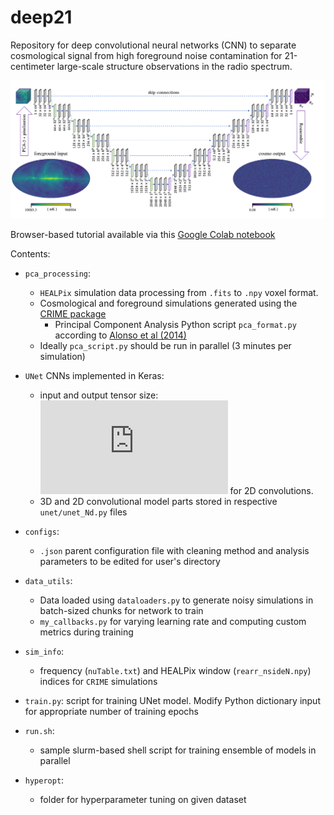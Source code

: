 # deep21
Repository for deep convolutional neural networks (CNN) to separate cosmological signal from high foreground noise contamination for 21-centimeter large-scale structure observations in the radio spectrum.

![unet-diagram](https://raw.githubusercontent.com/tlmakinen/deep21/master/tutorial/unet-diagram.png)

Browser-based tutorial available via this [Google Colab notebook](https://colab.research.google.com/drive/1wQnmelM33Qjq-nHeVD9JkTHXER1PAJM0?hl=en#scrollTo=AL9qQvzFPXcT)

Contents:
- `pca_processing`: 
	- `HEALPix` simulation data processing from `.fits` to `.npy` voxel format.
	- Cosmological and foreground simulations generated using the [CRIME package](http://intensitymapping.physics.ox.ac.uk/CRIME.html)
        - Principal Component Analysis Python script `pca_format.py` according to [Alonso et al (2014)](https://arxiv.org/abs/1409.8667)
	- Ideally `pca_script.py` should be run in parallel (3 minutes per simulation)

- `UNet` CNNs implemented in Keras:
    - input and output tensor size: ![(64,64,64,1) \sim (N_x, N_y, N_\nu,$](https://latex.codecogs.com/svg.latex?%2864%2C64%2C64%2C1%29%20%5Csim%20%28N_x%2C%20N_y%2C%20N_%5Cnu%2C) `num_bricks`) for 3D convolutions, ![$(64,64,64) \sim (N_x, N_y, N_\nu)$](https://latex.codecogs.com/svg.latex?%2864%2C64%2C64%29%20%5Csim%20%28N_x%2C%20N_y%2C%20N_%5Cnu%29) for 2D convolutions. 
    - 3D and 2D convolutional model parts stored in respective `unet/unet_Nd.py` files
- `configs`:
   - `.json` parent configuration file with cleaning method and analysis parameters to be edited for user's directory
        
- `data_utils`: 
   - Data loaded using `dataloaders.py` to generate noisy simulations in batch-sized chunks for network to train
   - `my_callbacks.py` for varying learning rate and computing custom metrics during training
- `sim_info`: 
   - frequency (`nuTable.txt`) and HEALPix window (`rearr_nsideN.npy`) indices for `CRIME` simulations
- `train.py`: script for training UNet model. Modify Python dictionary input for appropriate number of training epochs

- `run.sh`:
   - sample slurm-based shell script for training ensemble of models in parallel

- `hyperopt`: 
   - folder for hyperparameter tuning on given dataset

